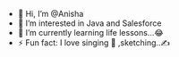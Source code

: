 - 👋 Hi, I’m @Anisha
- 👀 I’m interested in Java and Salesforce
- 🌱 I’m currently learning life lessons...😂
- ⚡ Fun fact: I love singing 🎵 ,sketching..✍️

<!---
ImAnisha1/ImAnisha1 is a ✨ special ✨ repository because its `README.md` (this file) appears on your GitHub profile.
You can click the Preview link to take a look at your changes.
--->
